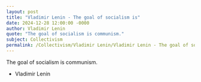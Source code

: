 ```yaml
---
layout: post
title: "Vladimir Lenin - The goal of socialism is"
date: 2024-12-28 12:00:00 -0000
author: Vladimir Lenin
quote: "The goal of socialism is communism."
subject: Collectivism
permalink: /Collectivism/Vladimir Lenin/Vladimir Lenin - The goal of socialism is
---
```


The goal of socialism is communism.

- Vladimir Lenin
